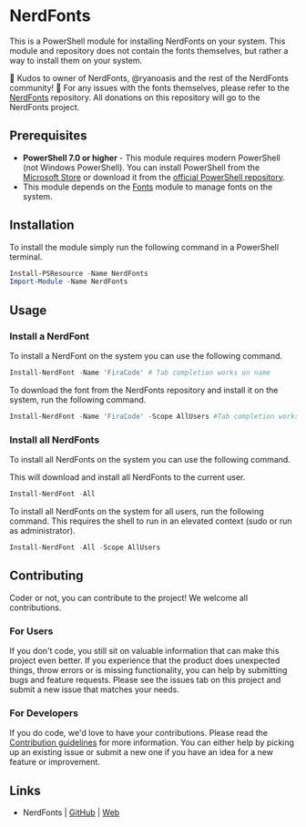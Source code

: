 # NerdFonts

This is a PowerShell module for installing NerdFonts on your system. This module and repository does not contain the fonts themselves,
but rather a way to install them on your system.

🎉 Kudos to owner of NerdFonts, @ryanoasis and the rest of the NerdFonts community! 🎉
For any issues with the fonts themselves, please refer to the [NerdFonts](https://github.com/ryanoasis/nerd-fonts/) repository.
All donations on this repository will go to the NerdFonts project.

## Prerequisites

- **PowerShell 7.0 or higher** - This module requires modern PowerShell (not Windows PowerShell). You can install PowerShell from the [Microsoft Store](https://apps.microsoft.com/store/detail/powershell/9MZ1SNWT0N5D) or download it from the [official PowerShell repository](https://github.com/PowerShell/PowerShell/releases).
- This module depends on the [Fonts](https://psmodule.io/Fonts) module to manage fonts on the system.

## Installation

To install the module simply run the following command in a PowerShell terminal.

```powershell
Install-PSResource -Name NerdFonts
Import-Module -Name NerdFonts
```

## Usage

### Install a NerdFont

To install a NerdFont on the system you can use the following command.

```powershell
Install-NerdFont -Name 'FiraCode' # Tab completion works on name
```

To download the font from the NerdFonts repository and install it on the system, run the following command.

```powershell
Install-NerdFont -Name 'FiraCode' -Scope AllUsers #Tab completion works on Scope too
```

### Install all NerdFonts

To install all NerdFonts on the system you can use the following command.

This will download and install all NerdFonts to the current user.
```powershell
Install-NerdFont -All
```

To install all NerdFonts on the system for all users, run the following command.
This requires the shell to run in an elevated context (sudo or run as administrator).

```powershell
Install-NerdFont -All -Scope AllUsers
```

## Contributing

Coder or not, you can contribute to the project! We welcome all contributions.

### For Users

If you don't code, you still sit on valuable information that can make this project even better. If you experience that the
product does unexpected things, throw errors or is missing functionality, you can help by submitting bugs and feature requests.
Please see the issues tab on this project and submit a new issue that matches your needs.

### For Developers

If you do code, we'd love to have your contributions. Please read the [Contribution guidelines](CONTRIBUTING.md) for more information.
You can either help by picking up an existing issue or submit a new one if you have an idea for a new feature or improvement.

## Links

- NerdFonts | [GitHub](https://github.com/ryanoasis/nerd-fonts) | [Web](https://www.nerdfonts.com/)
